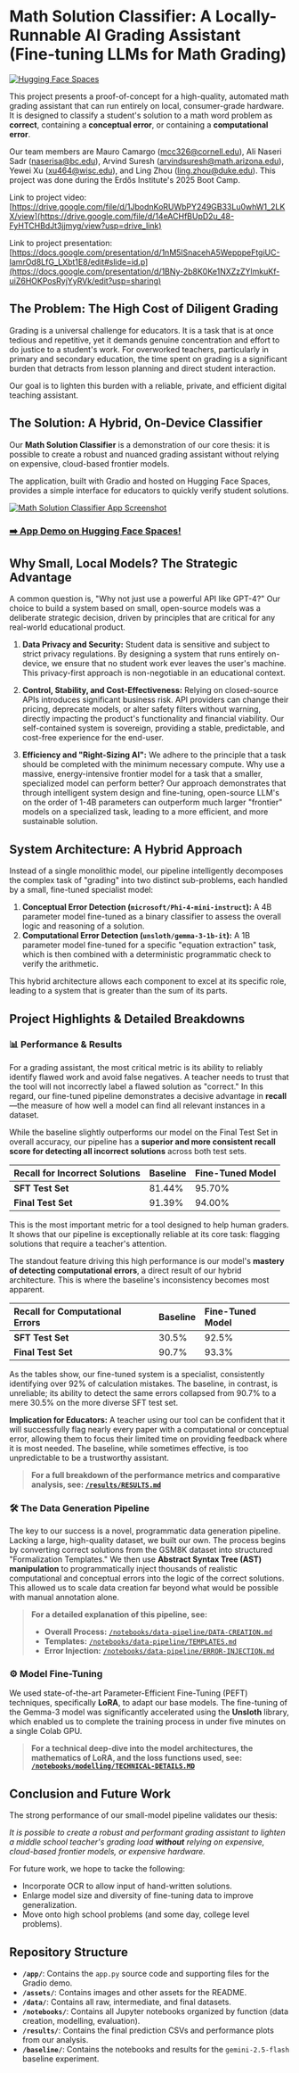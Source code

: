# Math Solution Classifier: A Locally-Runnable AI Grading Assistant (Fine-tuning LLMs for Math Grading)

[![Hugging Face Spaces](https://img.shields.io/badge/🤗%20Spaces-Math%20Solution%20Classifier-blue)](https://huggingface.co/spaces/mcamargo00/math-solution-classifier)

This project presents a proof-of-concept for a high-quality, automated math grading assistant that can run entirely on local, consumer-grade hardware. It is designed to classify a student's solution to a math word problem as **correct**, containing a **conceptual error**, or containing a **computational error**.

Our team members are Mauro Camargo (mcc326@cornell.edu), Ali Naseri Sadr (naserisa@bc.edu), Arvind Suresh (arvindsuresh@math.arizona.edu), Yewei Xu (xu464@wisc.edu), and Ling Zhou (ling.zhou@duke.edu). This project was done during the Erdős Institute's 2025 Boot Camp.

Link to project video: [https://drive.google.com/file/d/1JbodnKoRUWbPY249GB33Lu0whW1_2LKX/view](https://drive.google.com/file/d/14eACHfBUpD2u_48-FyHTCHBdJt3jjmyg/view?usp=drive_link)

Link to project presentation: [https://docs.google.com/presentation/d/1nM5lSnacehA5WepppeFtgiUC-IamrOd8LfG_LXbt1E8/edit#slide=id.p](https://docs.google.com/presentation/d/1BNy-2b8K0Ke1NXZzZYlmkuKf-uiZ6HOKPosRyjYyRVk/edit?usp=sharing)

## The Problem: The High Cost of Diligent Grading

Grading is a universal challenge for educators. It is a task that is at once tedious and repetitive, yet it demands genuine concentration and effort to do justice to a student's work. For overworked teachers, particularly in primary and secondary education, the time spent on grading is a significant burden that detracts from lesson planning and direct student interaction.

Our goal is to lighten this burden with a reliable, private, and efficient digital teaching assistant.

## The Solution: A Hybrid, On-Device Classifier

Our **Math Solution Classifier** is a demonstration of our core thesis: it is possible to create a robust and nuanced grading assistant without relying on expensive, cloud-based frontier models.

The application, built with Gradio and hosted on Hugging Face Spaces, provides a simple interface for educators to quickly verify student solutions.

[![Math Solution Classifier App Screenshot](./assets/app-screenshot.png)](https://huggingface.co/spaces/mcamargo00/math-solution-classifier)

### [➡️ App Demo on Hugging Face Spaces!](https://huggingface.co/spaces/mcamargo00/math-solution-classifier)

## Why Small, Local Models? The Strategic Advantage

A common question is, "Why not just use a powerful API like GPT-4?" Our choice to build a system based on small, open-source models was a deliberate strategic decision, driven by principles that are critical for any real-world educational product.

1. **Data Privacy and Security:** Student data is sensitive and subject to strict privacy regulations. By designing a system that runs entirely on-device, we ensure that no student work ever leaves the user's machine. This privacy-first approach is non-negotiable in an educational context.

2. **Control, Stability, and Cost-Effectiveness:** Relying on closed-source APIs introduces significant business risk. API providers can change their pricing, deprecate models, or alter safety filters without warning, directly impacting the product's functionality and financial viability. Our self-contained system is sovereign, providing a stable, predictable, and cost-free experience for the end-user.

3. **Efficiency and "Right-Sizing AI":** We adhere to the principle that a task should be completed with the minimum necessary compute. Why use a massive, energy-intensive frontier model for a task that a smaller, specialized model can perform better? Our approach demonstrates that through intelligent system design and fine-tuning, open-source LLM's on the order of 1-4B parameters can outperform much larger "frontier" models on a specialized task, leading to a more efficient, and more sustainable solution.

## System Architecture: A Hybrid Approach

Instead of a single monolithic model, our pipeline intelligently decomposes the complex task of "grading" into two distinct sub-problems, each handled by a small, fine-tuned specialist model:

1. **Conceptual Error Detection (`microsoft/Phi-4-mini-instruct`):** A 4B parameter model fine-tuned as a binary classifier to assess the overall logic and reasoning of a solution.
2. **Computational Error Detection (`unsloth/gemma-3-1b-it`):** A 1B parameter model fine-tuned for a specific "equation extraction" task, which is then combined with a deterministic programmatic check to verify the arithmetic.

This hybrid architecture allows each component to excel at its specific role, leading to a system that is greater than the sum of its parts.

## Project Highlights & Detailed Breakdowns

### 📊 **Performance & Results**

For a grading assistant, the most critical metric is its ability to reliably identify flawed work and avoid false negatives. A teacher needs to trust that the tool will not incorrectly label a flawed solution as "correct." In this regard, our fine-tuned pipeline demonstrates a decisive advantage in **recall**—the measure of how well a model can find all relevant instances in a dataset.

While the baseline slightly outperforms our model on the Final Test Set in overall accuracy, our pipeline has a **superior and more consistent recall score for detecting all incorrect solutions** across both test sets.

| Recall for Incorrect Solutions | Baseline | Fine-Tuned Model |
| :--- | :--- | :--- |
| **SFT Test Set** | 81.44% | 95.70% |
| **Final Test Set** | 91.39% | 94.00% |

This is the most important metric for a tool designed to help human graders. It shows that our pipeline is exceptionally reliable at its core task: flagging solutions that require a teacher's attention.

The standout feature driving this high performance is our model's **mastery of detecting computational errors**, a direct result of our hybrid architecture. This is where the baseline's inconsistency becomes most apparent.

| Recall for Computational Errors | Baseline | Fine-Tuned Model |
| :--- | :--- | :--- |
| **SFT Test Set** | 30.5% | 92.5% |
| **Final Test Set** | 90.7% | 93.3% |

As the tables show, our fine-tuned system is a specialist, consistently identifying over 92% of calculation mistakes. The baseline, in contrast, is unreliable; its ability to detect the same errors collapsed from 90.7% to a mere 30.5% on the more diverse SFT test set.

**Implication for Educators:** A teacher using our tool can be confident that it will successfully flag nearly every paper with a computational or conceptual error, allowing them to focus their limited time on providing feedback where it is most needed. The baseline, while sometimes effective, is too unpredictable to be a trustworthy assistant.

> **For a full breakdown of the performance metrics and comparative analysis, see: [`/results/RESULTS.md`](./results/RESULTS.md)**

### 🛠️ **The Data Generation Pipeline**

The key to our success is a novel, programmatic data generation pipeline. Lacking a large, high-quality dataset, we built our own. The process begins by converting correct solutions from the GSM8K dataset into structured "Formalization Templates." We then use **Abstract Syntax Tree (AST) manipulation** to programmatically inject thousands of realistic computational and conceptual errors into the logic of the correct solutions. This allowed us to scale data creation far beyond what would be possible with manual annotation alone.

> **For a detailed explanation of this pipeline, see:**
>
> * **Overall Process:** [`/notebooks/data-pipeline/DATA-CREATION.md`](./notebooks/data-pipeline/DATA-CREATION.md)
> * **Templates:** [`/notebooks/data-pipeline/TEMPLATES.md`](./notebooks/data-pipeline/TEMPLATES.md)
> * **Error Injection:** [`/notebooks/data-pipeline/ERROR-INJECTION.md`](./notebooks/data-pipeline/ERROR-INJECTION.md)

### ⚙️ **Model Fine-Tuning**

We used state-of-the-art Parameter-Efficient Fine-Tuning (PEFT) techniques, specifically **LoRA**, to adapt our base models. The fine-tuning of the Gemma-3 model was significantly accelerated using the **Unsloth** library, which enabled us to complete the training process in under five minutes on a single Colab GPU.

> **For a technical deep-dive into the model architectures, the mathematics of LoRA, and the loss functions used, see: [`/notebooks/modelling/TECHNICAL-DETAILS.MD`](./notebooks/modelling/TECHNICAL-DETAILS.MD)**

## Conclusion and Future Work

The strong performance of our small-model pipeline validates our thesis:

*It is possible to create a robust and performant grading assistant to lighten a middle school teacher's grading load **without** relying on expensive, cloud-based frontier models, or expensive hardware.*

For future work, we hope to tacke the following:

* Incorporate OCR to allow input of hand-written solutions.
* Enlarge model size and diversity of fine-tuning data to improve generalization.
* Move onto high school problems (and some day, college level problems).

## Repository Structure

* **`/app/`**: Contains the `app.py` source code and supporting files for the Gradio demo.
* **`/assets/`**: Contains images and other assets for the README.
* **`/data/`**: Contains all raw, intermediate, and final datasets.
* **`/notebooks/`**: Contains all Jupyter notebooks organized by function (data creation, modelling, evaluation).
* **`/results/`**: Contains the final prediction CSVs and performance plots from our analysis.
* **`/baseline/`**: Contains the notebooks and results for the `gemini-2.5-flash` baseline experiment.
